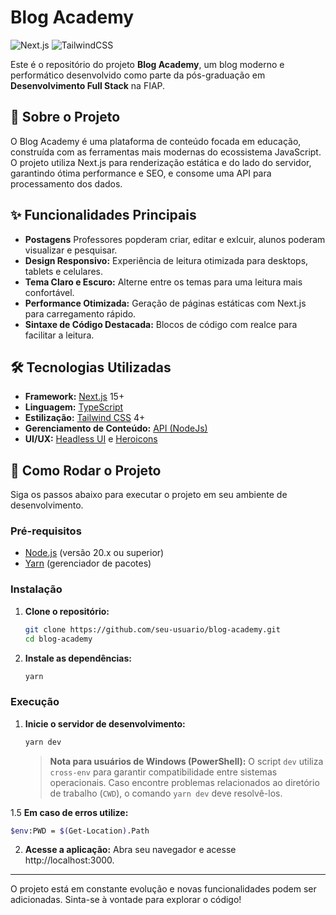 # Blog Academy

![Next.js](https://img.shields.io/badge/Next.js-15.2.4-blue?logo=next.js)
![TailwindCSS](https://img.shields.io/badge/Tailwind_CSS-4.0.5-blue?logo=tailwindcss)

Este é o repositório do projeto **Blog Academy**, um blog moderno e performático desenvolvido como parte da pós-graduação em **Desenvolvimento Full Stack** na FIAP.

## 🚀 Sobre o Projeto

O Blog Academy é uma plataforma de conteúdo focada em educação, construída com as ferramentas mais modernas do ecossistema JavaScript. O projeto utiliza Next.js para renderização estática e do lado do servidor, garantindo ótima performance e SEO, e consome uma API para processamento dos dados.

## ✨ Funcionalidades Principais

- **Postagens** Professores popderam criar, editar e exlcuir, alunos poderam visualizar e pesquisar.
- **Design Responsivo:** Experiência de leitura otimizada para desktops, tablets e celulares.
- **Tema Claro e Escuro:** Alterne entre os temas para uma leitura mais confortável.
- **Performance Otimizada:** Geração de páginas estáticas com Next.js para carregamento rápido.
- **Sintaxe de Código Destacada:** Blocos de código com realce para facilitar a leitura.

## 🛠️ Tecnologias Utilizadas

- **Framework:** [Next.js](https://nextjs.org/) 15+
- **Linguagem:** [TypeScript](https://www.typescriptlang.org/)
- **Estilização:** [Tailwind CSS](https://tailwindcss.com/) 4+
- **Gerenciamento de Conteúdo:** [API (NodeJs)](https://github.com/MelqSantos/blogAcademy.git)
- **UI/UX:** [Headless UI](https://headlessui.com/) e [Heroicons](https://heroicons.com/)

## 🏁 Como Rodar o Projeto

Siga os passos abaixo para executar o projeto em seu ambiente de desenvolvimento.

### Pré-requisitos

- [Node.js](https://nodejs.org/en/) (versão 20.x ou superior)
- [Yarn](https://yarnpkg.com/) (gerenciador de pacotes)

### Instalação

1. **Clone o repositório:**
   ```bash
   git clone https://github.com/seu-usuario/blog-academy.git
   cd blog-academy
   ```

2. **Instale as dependências:**
   ```bash
   yarn
   ```

### Execução

1. **Inicie o servidor de desenvolvimento:**
   ```bash
   yarn dev
   ```

   > **Nota para usuários de Windows (PowerShell):** O script `dev` utiliza `cross-env` para garantir compatibilidade entre sistemas operacionais. Caso encontre problemas relacionados ao diretório de trabalho (`CWD`), o comando `yarn dev` deve resolvê-los.

1.5 **Em caso de erros utilize:**
```bash
$env:PWD = $(Get-Location).Path
```

2. **Acesse a aplicação:**
   Abra seu navegador e acesse http://localhost:3000.

---
O projeto está em constante evolução e novas funcionalidades podem ser adicionadas. Sinta-se à vontade para explorar o código!
